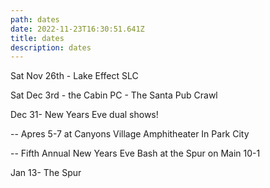 ```yaml
---
path: dates
date: 2022-11-23T16:30:51.641Z
title: dates
description: dates
---
```

S﻿at Nov 26th - Lake Effect SLC

S﻿at Dec 3rd - the Cabin PC - The Santa Pub Crawl

D﻿ec 31- New Years Eve dual shows!

\-﻿- Apres 5-7 at Canyons Village Amphitheater In Park City

\-﻿- Fifth Annual New Years Eve Bash at the Spur on Main 10-1

J﻿an 13- The Spur